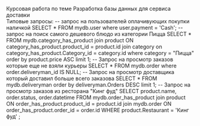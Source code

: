 Курсовая работа по теме Разработка базы данных для сервиса доставки  
Типовые запросы:
--  запрос на пользователей оплачивующих покупки наличкой
SELECT * 
FROM mydb.user
where user.payment = 'Cash';
-- запрос на поиск самого дешевого блюдо из категории Пицца
SELECT *
FROM mydb.category_has_product
join product ON category_has_product.product_id = product.id
join category on category_has_product.Category_id = category.id
where category = "Пицца"
order by product.price ASC
limit 1;
-- Запрос на просмотр заказов которые еще не взяли курьеры 
SELECT * 
FROM mydb.order
where order.deliveryman_id IS NULL;
-- Запрос на просмотр доставщика который доставил больше всего заказовa
SELECT * 
FROM mydb.deliveryman
order by deliveryman.Orders DESC
limit 1;
-- Запрос на просмотр заказов из ресторана "Кинг фуд"
SELECT product.name, order.status, order.datetime
FROM mydb.order_has_product
join product ON order_has_product.product_id = product.id
join mydb.order ON order_has_product.order_id = order.id
WHERE product.Restaurant = 'Кинг фуд'  ;
